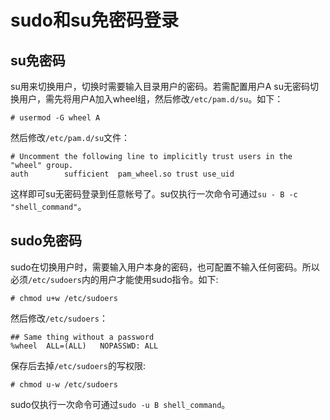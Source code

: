 # sudo和su免密码登录

## su免密码
su用来切换用户，切换时需要输入目录用户的密码。若需配置用户A su无密码切换用户，需先将用户A加入wheel组，然后修改`/etc/pam.d/su`。如下：
```
# usermod -G wheel A
```
然后修改`/etc/pam.d/su`文件：
```
# Uncomment the following line to implicitly trust users in the "wheel" group.
auth        sufficient  pam_wheel.so trust use_uid
```

这样即可su无密码登录到任意帐号了。su仅执行一次命令可通过`su - B -c "shell_command"`。

## sudo免密码
sudo在切换用户时，需要输入用户本身的密码，也可配置不输入任何密码。所以必须`/etc/sudoers`内的用户才能使用sudo指令。如下:
```
# chmod u+w /etc/sudoers
```
然后修改`/etc/sudoers`：
```
## Same thing without a password
%wheel  ALL=(ALL)   NOPASSWD: ALL
```
保存后去掉`/etc/sudoers`的写权限:
```
# chmod u-w /etc/sudoers
```

sudo仅执行一次命令可通过`sudo -u B shell_command`。
